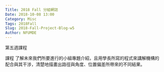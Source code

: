 ```yaml
---
Title: 2018 Fall 分組網誌
Date: 2018-10-08 13:00
Category: Misc
Tags: 2018Fall
Slug: 2018-Fall-Project-Blog-w5
Author: NFUMDE
---
```


第五週課程

<!-- PELICAN_END_SUMMARY -->

課程
了解未來我們所要進行的小組專題介紹，且用學長所寫的程式來講解機構的配合與其干涉，清楚地描畫出路徑與角度、位置偏差所帶來的不同結果。
